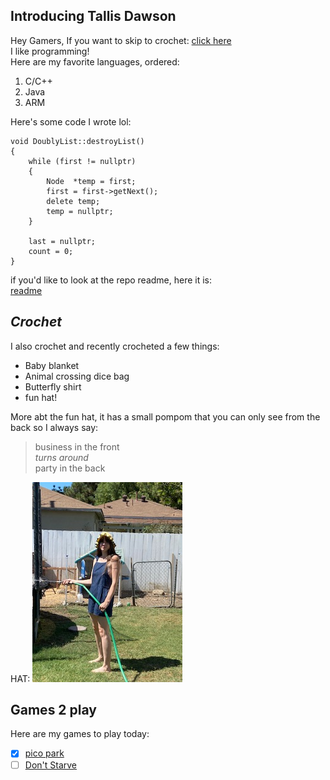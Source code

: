 ## Introducing **Tallis Dawson**
Hey Gamers,
If you want to skip to crochet: [click here](https://github.com/TallisDawson/Cse110_Lab1/new/main#crochet)  
I like programming!  
Here are my favorite languages, ordered:
1. C/C++
2. Java
3. ARM

Here's some code I wrote lol:
``` 
void DoublyList::destroyList()
{ 	
    while (first != nullptr)
    {
        Node  *temp = first;
        first = first->getNext();
        delete temp;
		temp = nullptr;
    }

    last = nullptr;
	count = 0;
}
```

if you'd like to look at the repo readme, here it is:  
[readme](/README.md)

## *Crochet*
I also crochet and recently crocheted a few things:
- Baby blanket
- Animal crossing dice bag
- Butterfly shirt
- fun hat!

More abt the fun hat, it has a small pompom that you can only see from the back so I always say:
> business in the front  
*turns around*  
> party in the back

HAT:
![hat](/IMG_6838.jpg)  

## Games 2 play
Here are my games to play today:
- [X] [pico park](https://store.steampowered.com/app/1509960/PICO_PARK/)
- [ ] [Don't Starve](https://store.steampowered.com/app/219740/Dont_Starve/)
